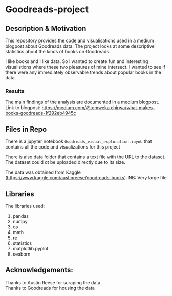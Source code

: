 # Goodreads-project

## Description & Motivation
This repository provides the code and visualisations used in a medium blogpost about Goodreads data. The project looks at some descriptive statistics about the kinds of books on Goodreads. 

I like books and I like data. So I wanted to create fun and interesting visualistions where these two pleasures of mine intersect. I wanted to see if there were any immediately observable trends about popular books in the data. 


### Results
The main findings of the analysis are documented in a medium blogpost. \
Link to blogpost: https://medium.com/@temweka.chirwa/what-makes-books-goodreads-1f292eb4945c

## Files in Repo
There is a jupyter notebook `Goodreads_visual_exploration.ipynb` that contains all the code and visualizations for this project

There is also data folder that contains a text file with the URL to the dataset. The dataset could ot be uploaded directly due to its size.

The data was obtained from Kaggle (https://www.kaggle.com/austinreese/goodreads-books). NB: Very large file

## Libraries
The libraries used:
1. pandas 
2. numpy
3. os
4. math
5. re
6. statistics
7. matplotlib.pyplot
8. seaborn 

## Acknowledgements: 
Thanks to Austin Reese for scraping the data \
Thanks to Goodreads for housing the data 
